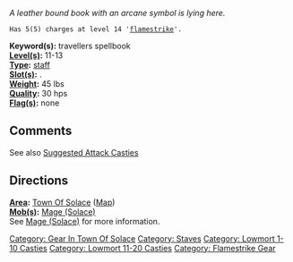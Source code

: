 *A leather bound book with an arcane symbol is lying here.*

`Has 5(5) charges at level 14 '`[`flamestrike`](Flamestrike "wikilink")`'.`

**Keyword(s):** travellers spellbook  
**[Level(s)](Object_Level "wikilink"):** 11-13  
**[Type](:Category:_Object_Types "wikilink"):**
[staff](:Category:_Staves "wikilink")  
**[Slot(s)](Object_Slots "wikilink"):** <held>.  
**[Weight](Object_Weight "wikilink"):** 45 lbs  
**[Quality](Object_Quality "wikilink"):** 30 hps  
**[Flag(s)](:Category:_Object_Flags "wikilink"):** none  

## Comments

See also [Suggested Attack
Casties](Suggested_Spellcasting_Gear#Suggested_Attack_Casties "wikilink")

## Directions

**[Area](:Category:_Areas "wikilink"):** [Town Of
Solace](:Category:_Town_Of_Solace "wikilink")
([Map](Town_Of_Solace_Map "wikilink"))  
**[Mob(s)](:Category:_Mobs "wikilink"):** [Mage
(Solace)](Mage_(Solace) "wikilink")  
See [Mage (Solace)](Mage_(Solace) "wikilink") for more information.

[Category: Gear In Town Of
Solace](Category:_Gear_In_Town_Of_Solace "wikilink") [Category:
Staves](Category:_Staves "wikilink") [Category: Lowmort 1-10
Casties](Category:_Lowmort_1-10_Casties "wikilink") [Category: Lowmort
11-20 Casties](Category:_Lowmort_11-20_Casties "wikilink") [Category:
Flamestrike Gear](Category:_Flamestrike_Gear "wikilink")
